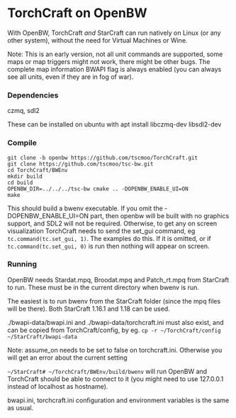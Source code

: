 
# TorchCraft on OpenBW

With OpenBW, TorchCraft *and* StarCraft can run natively on Linux (or any other system), without the need for Virtual Machines or Wine.

Note: This is an early version, not all unit commands are supported, some maps or map triggers might not work, there might be other bugs. The complete map information BWAPI flag is always enabled (you can always see all units, even if they are in fog of war).

### Dependencies
czmq, sdl2

These can be installed on ubuntu with apt install libczmq-dev libsdl2-dev

### Compile

```
git clone -b openbw https://github.com/tscmoo/TorchCraft.git
git clone https://github.com/tscmoo/tsc-bw.git
cd TorchCraft/BWEnv
mkdir build
cd build
OPENBW_DIR=../../../tsc-bw cmake .. -DOPENBW_ENABLE_UI=ON
make
```
This should build a bwenv executable. If you omit the -DOPENBW_ENABLE_UI=ON part, then openbw will be built with no graphics support, and SDL2 will not be required.
Otherwise, to get any on screen visualization TorchCraft needs to send the set_gui command, eg `tc.command(tc.set_gui, 1)`. The examples do this. If it is omitted, or if `tc.command(tc.set_gui, 0)` is run then nothing will appear on screen.

### Running

OpenBW needs Stardat.mpq, Broodat.mpq and Patch_rt.mpq from StarCraft to run. These must be in the current directory when bwenv is run.

The easiest is to run bwenv from the StarCraft folder (since the mpq files will be there). Both StarCraft 1.16.1 and 1.18 can be used.

./bwapi-data/bwapi.ini and ./bwapi-data/torchcraft.ini must also exist, and can be copied from TorchCraft/config, by eg. `cp -r ~/TorchCraft/config ~/StarCraft/bwapi-data`

Note: assume_on needs to be set to false on torchcraft.ini. Otherwise you will get an error about the current setting 

`~/StarCraft# ~/TorchCraft/BWEnv/build/bwenv` will run OpenBW and TorchCraft should be able to connect to it (you might need to use 127.0.0.1 instead of localhost as hostname).

bwapi.ini, torchcraft.ini configuration and environment variables is the same as usual.
